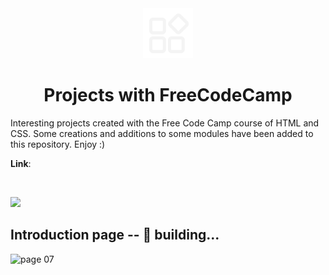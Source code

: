 <div align="center">
  <img width="80px" src="/assets/img/icons8-aplicativos-96.png" alt="icon">

  # Projects with FreeCodeCamp
  
</div>

Interesting projects created with the Free Code Camp course of HTML and CSS. Some creations and additions to some modules have been added to this repository. Enjoy :)
<p><b>Link</b>: <a></a></p>
<br>

[![](https://visitcount.itsvg.in/api?id=Projects-with-FreeCodeCamp&icon=0&color=0)](https://visitcount.itsvg.in)

## Introduction page -- 🚧 building...

![page 07](https://github.com/user-attachments/assets/691b3f56-4382-4a52-b4bf-d0cf542c7c04)
